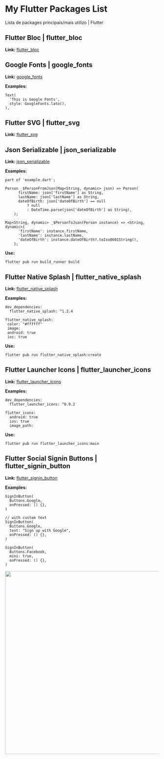 # My Flutter Packages List
Lista de packages principais/mais utilizo | Flutter

## Flutter Bloc | flutter_bloc
**Link:**
[flutter_bloc](https://pub.dev/packages/flutter_bloc)

## Google Fonts | google_fonts
**Link:**
[google_fonts](https://pub.dev/packages/google_fonts)

**Examples:**
```
Text(
  'This is Google Fonts',
  style: GoogleFonts.lato(),
), 
```

## Flutter SVG | flutter_svg
**Link:**
[flutter_svg](https://pub.dev/packages/google_fonts)


## Json Serializable | json_serializable
**Link:**
[json_serializable](https://pub.dev/packages/json_serializable)

**Examples:**
```
part of 'example.dart';

Person _$PersonFromJson(Map<String, dynamic> json) => Person(
      firstName: json['firstName'] as String,
      lastName: json['lastName'] as String,
      dateOfBirth: json['dateOfBirth'] == null
          ? null
          : DateTime.parse(json['dateOfBirth'] as String),
    );

Map<String, dynamic> _$PersonToJson(Person instance) => <String, dynamic>{
      'firstName': instance.firstName,
      'lastName': instance.lastName,
      'dateOfBirth': instance.dateOfBirth?.toIso8601String(),
    };
```

**Use:**
```
flutter pub run build_runner build
```


## Flutter Native Splash | flutter_native_splash
**Link:**
[flutter_native_splash](https://pub.dev/packages/flutter_native_splash)

**Examples:**
```
dev_dependencies:
  flutter_native_splash: ^1.2.4
```

```
flutter_native_splash:
 color: "#ffffff"
 image:
 android: true
 ios: true
```

**Use:**
```
flutter pub run flutter_native_splash:create
```

## Flutter Launcher Icons | flutter_launcher_icons
**Link:**
[flutter_launcher_icons](https://pub.dev/packages/flutter_launcher_icons)

**Examples:**
```
dev_dependencies:
  flutter_launcher_icons: ^0.9.2
```

```
flutter_icons:
  android: true
  ios: true
  image_path: 
```

**Use:**
```
flutter pub run flutter_launcher_icons:main
```

## Flutter Social Signin Buttons | flutter_signin_button
**Link:**
[flutter_signin_button](https://pub.dev/packages/flutter_signin_button)

**Examples:**
```
SignInButton(
  Buttons.Google,
  onPressed: () {},
)  
```

```
// with custom text  
SignInButton(
  Buttons.Google,
  text: "Sign up with Google",
  onPressed: () {},
)
```

```
SignInButton(
  Buttons.Facebook,
  mini: true,
  onPressed: () {},
)
```

<img src="https://github.com/ZaynJarvis/Flutter-Sign-in-Button/raw/master/showcase.png" height="600em"/>
